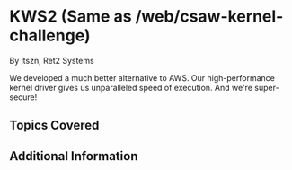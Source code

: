 # KWS2 (Same as /web/csaw-kernel-challenge)
By itszn, Ret2 Systems

We developed a much better alternative to AWS. Our high-performance kernel driver gives us unparalleled speed of execution. And we're super-secure!

## Topics Covered

## Additional Information

